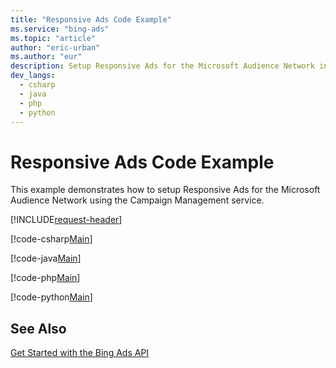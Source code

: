 ```yaml
---
title: "Responsive Ads Code Example"
ms.service: "bing-ads"
ms.topic: "article"
author: "eric-urban"
ms.author: "eur"
description: Setup Responsive Ads for the Microsoft Audience Network in C#, Java, PHP, or Python.
dev_langs:
  - csharp
  - java
  - php
  - python
---
```

# Responsive Ads Code Example
This example demonstrates how to setup Responsive Ads for the Microsoft Audience Network using the Campaign Management service.

[!INCLUDE[request-header](./includes/code-tips.md)]

[!code-csharp[Main](../../../BingAds-dotNet-SDK/examples/BingAdsExamples/BingAdsExamplesLibrary/v12/ResponsiveAds.cs)]

[!code-java[Main](../../../BingAds-Java-SDK/examples/BingAdsDesktopApp/src/main/java/com/microsoft/bingads/examples/v12/ResponsiveAds.java)]

[!code-php[Main](../../../BingAds-PHP-SDK/samples/V12/ResponsiveAds.php)]

[!code-python[Main](../../../BingAds-Python-SDK/examples/v12/responsive_ads.py)]

## See Also
[Get Started with the Bing Ads API](get-started.md)  
